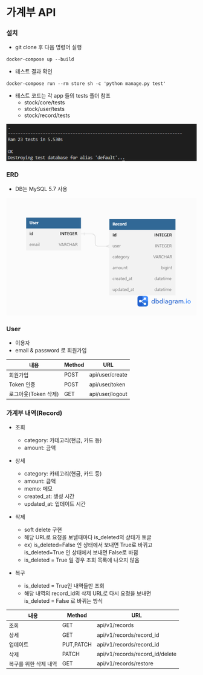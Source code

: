 # 가계부 API

### 설치
- git clone 후 다음 명령어 실행
```
docker-compose up --build
```
- 테스트 결과 확인
```
docker-compose run --rm store sh -c 'python manage.py test'
```
- 테스트 코드는 각 app 들의 tests 폴더 참조
  - stock/core/tests
  - stock/user/tests
  - stock/record/tests
  
<img src='/images/test.PNG'>


### ERD
- DB는 MySQL 5.7 사용
<img src='/images/ERD.png'>

### User
- 이용자
- email & password 로 회원가입

| 내용                 | Method | URL             |
| -------------------- | ------ | --------------- |
| 회원가입             | POST   | api/user/create |
| Token 인증           | POST   | api/user/token  |
| 로그아웃(Token 삭제) | GET    | api/user/logout |

### 가계부 내역(Record)
- 조회
  - category: 카테고리(현금, 카드 등)
  - amount: 금액 

- 상세
  - category: 카테고리(현금, 카드 등)
  - amount: 금액 
  - memo: 메모
  - created_at: 생성 시간
  - updated_at: 업데이트 시간
- 삭제
  - soft delete 구현
  - 해당 URL로 요청을 보낼때마다 is_deleted의 상태가 토글
  - ex) is_deleted=False 인 상태에서 보내면 True로 바뀌고 \
  is_deleted=True 인 상태에서 보내면 False로 바뀜
  - is_deleted = True 일 경우 조회 목록에 나오지 않음
- 복구
  - is_deleted = True인 내역들만 조회
  - 해당 내역의 record_id의 삭제 URL로 다시 요청을 보내면 \
is_deleted = False 로 바뀌는 방식

| 내용                  | Method    | URL                             |
| --------------------- | --------- | ------------------------------- |
| 조회                  | GET       | api/v1/records                  |
| 상세                  | GET       | api/v1/records/record_id        |
| 업데이트              | PUT,PATCH | api/v1/records/record_id        |
| 삭제                  | PATCH     | api/v1/records/record_id/delete |
| 복구를 위한 삭제 내역 | GET       | api/v1/records/restore          |


  